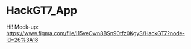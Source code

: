 # HackGT7_App
Hi!
Mock-up: https://www.figma.com/file/I15veOwn8BSn90tfz0KgyS/HackGT7?node-id=26%3A18
